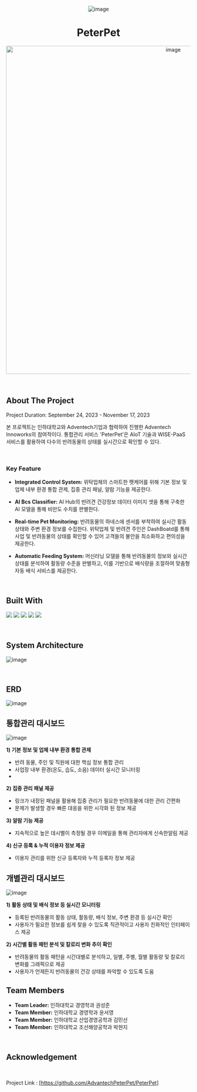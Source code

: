 <div align="center">
  
![image](https://github.com/ella00100/PeterPet/assets/103167624/307a7bb6-e9a5-4162-9bee-0914480cc61c)

# PeterPet
<img width="896" alt="image" src="https://github.com/ella00100/PeterPet/assets/103167624/32e2b183-67c1-4739-9538-067fc752d553">

</div>

&nbsp;

<!-- ABOUT THE PROJECT -->
## About The Project

Project Duration: September 24, 2023 - November 17, 2023

본 프로젝트는 인하대학교와 Adventech기업과 협력하여 진행한 Adventech Innoworks의 참여작이다. 
통합관리 서비스 'PeterPet'은 AIoT 기술과 WISE-PaaS 서비스를 활용하여 다수의 반려동물의 상태를 실시간으로 확인할 수 있다. 

&nbsp;

### Key Feature
- **Integrated Control System:** 위탁업체의 스마트한 펫케어를 위해 기본 정보 및 업체 내부 환경 통합 관제, 집중 관리 패널, 알람 기능을 제공한다.
  
- **AI Bcs Classifier:** AI Hub의 반려견 건강정보 데이터 이미지 셋을 통해 구축한 AI 모델을 통해 비만도 수치를 판별한다.
  
- **Real-time Pet Monitoring:** 반려동물의 하네스에 센서를 부착하여 실시간 활동 상태와 주변 환경 정보를 수집한다. 위탁업체 및 반려견 주인은 DashBoatd를 통해 사업 및 반려동물의 상태를 확인할 수 있어 고객들의 불안을 최소화하고 편의성을 제공한다.
  
- **Automatic Feeding System:** 머신러닝 모델을 통해 반려동물의 정보와 실시간 상태를 분석하여 활동량 수준을 판별하고, 이를 기반으로 배식량을 조절하여 맞춤형 자동 배식 서비스를 제공한다.
  

&nbsp;

<!-- Built with -->
## Built With
<img src="https://img.shields.io/badge/Arduino-00878F?style=for-the-badge&logo=arduino&logoColor=white">
<img src="https://img.shields.io/badge/Python-3776AB?style=for-the-badge&logo=python&logoColor=yellow">
<img src="https://img.shields.io/badge/javascript-F7DF1E?style=for-the-badge&logo=javascript&logoColor=black">
<img src="https://img.shields.io/badge/Node.js-339933?style=for-the-badge&logo=nodedotjs&logoColor=black">
<img src="https://img.shields.io/badge/MySQl-4479A1?style=for-the-badge&logo=mysql&logoColor=yellow">


&nbsp;

## System Architecture
![image](https://github.com/ella00100/PeterPet/assets/103167624/36baf511-149b-4be6-bbfb-ad8c72877b89)

&nbsp;

## ERD
![image](https://github.com/ella00100/PeterPet/assets/103167624/d894d3ce-e129-498c-9417-0802378c84a7)

## 통합관리 대시보드
![image](https://github.com/ella00100/PeterPet/assets/103167624/88f38298-c116-4145-b4f4-e243a2262748)

**1) 기본 정보 및 업체 내부 환경 통합 관제**
- 반려 동물, 주인 및 직원에 대한 핵심 정보 통합 관리
- 사업장 내부 환경(온도, 습도, 소음) 데이터 실시간 모니터링
- 
**2) 집중 관리 패널 제공**
- 링크가 내장된 패널을 활용해 집중 관리가 필요한 반려동물에 대한 관리 간편화
- 문제가 발생할 경우 빠른 대응을 위한 시각화 된 정보 제공
  
**3) 알람 기능 제공**
- 지속적으로 높은 데시벨이 측정될 경우 이메일을 통해 관리자에게 신속한알림 제공

**4) 신규 등록 & 누적 이용자 정보 제공**
- 이용자 관리를 위한 신규 등록자와 누적 등록자 정보 제공


## 개별관리 대시보드
![image](https://github.com/ella00100/PeterPet/assets/103167624/3a9b65a0-6d20-4b60-8312-1be77e63ef19)

**1) 활동 상태 및 배식 정보 등 실시간 모니터링**
- 등록된 반려동물의 활동 상태, 활동량, 배식 정보, 주변 환경 등 실시간 확인
- 사용자가 필요한 정보를 쉽게 찾을 수 있도록 직관적이고 사용자 친화적인 인터페이스 제공

**2) 시간별 활동 패턴 분석 및 칼로리 변화 추이 확인**
- 반려동물의 활동 패턴을 시간대별로 분석하고, 일별, 주별, 월별 활동량 및 칼로리 변화를 그래픽으로 제공
- 사용자가 언제든지 반려동물의 건강 상태를 파악할 수 있도록 도움


<!-- Team -->
## Team Members
* **Team Leader:** 인하대학교 경영학과 권성준
* **Team Member:** 인하대학교 경영학과 윤서영
* **Team Member:** 인하대학교 산업경영공학과 김민선
* **Team Member:** 인하대학교 조선해양공학과 박현지


&nbsp;

## Acknowledgement

&nbsp;  

Project Link : [https://github.com/AdvantechPeterPet/PeterPet]
